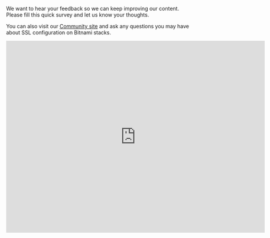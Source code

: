 We want to hear your feedback so we can keep improving our content. Please fill this quick survey and let us know your thoughts.

You can also visit our [Community site](https://community.bitnami.com) and ask any questions you may have about SSL configuration on Bitnami stacks.

<iframe src="https://docs.google.com/forms/d/e/1FAIpQLSeM6ymNUYDyKKWrxlUUJYwlKHODQJPqZ6On3SQCAM1B2P3f_g/viewform?embedded=true" width="700" height="520" frameborder="0" marginheight="0" marginwidth="0">Loading...</iframe>
